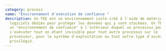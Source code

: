 ```yaml
---
category: process
name: "Environnement d'exécution de confiance "
description: Un TEE est un environnement isolé créé à l'aide de matériel et de
  logiciels dédiés pour protéger les données qui y sont stockées. Un TEE fournit
  un "environnement de confiance" à l'intérieur duquel un processus peut
  s'exécuter tout en étant invisible pour tout autre processus sur le
  processeur, pour le système d'exploitation ou tout autre type d'accès
  privilégié.
---
```

